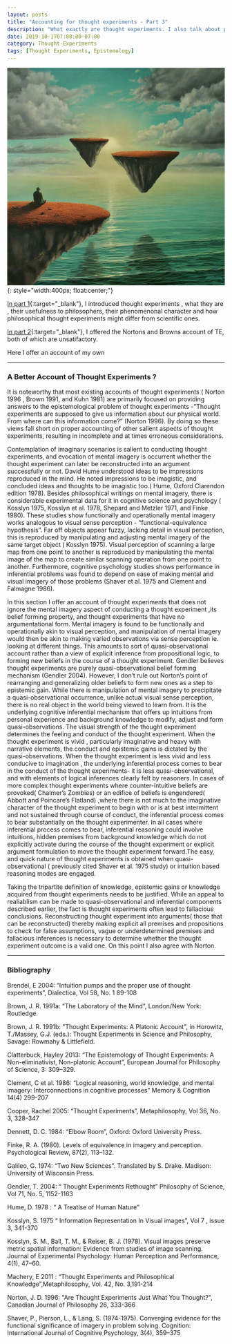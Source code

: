```yaml
---
layout: posts
title: "Accounting for thought experiments - Part 3"
description: "What exactly are thought experiments. I also talk about prevailing accounts and offer one of my own"
date: 2019-10-1T07:00:00-07:00
category: Thought-Experiments
tags: [Thought Experiments, Epistemology]
---
```

![TE image](/images/te.jfif){: style="width:400px; float:center;"}

[In part 1](https://perrin-ay.github.io/thought-experiments/2019/09/12/Accounting-for-thought-experiments.html){:target="_blank"}, I introduced thought experiments , what they are , their usefulness to philosophers, their phenomenonal character and how philosophical thought experiments might differ from scientific ones.

[In part 2](https://perrin-ay.github.io/thought-experiments/2019/09/21/Accounting-for-thought-experiments-Part2.html){:target="_blank"}, I offered the Nortons and Browns account of TE, both of which are unsatifactory. 

Here I offer an account of my own

---

### A Better Account of Thought Experiments ?

It is noteworthy that most existing accounts of thought experiments ( Norton 1996 , Brown 1991, and Kuhn 1981) are primarily focused on providing answers to the epistemological problem of thought experiments -”Thought experiments are supposed to give us information about our physical world. From where can this information come?” (Norton 1996). By doing so these views fall short on proper accounting of other salient aspects of thought experiments, resulting in incomplete and at times erroneous considerations.

Contemplation of imaginary scenarios is salient to conducting thought experiments, and evocation of mental imagery is occurrent whether the thought experiment can later be reconstructed into an argument successfully or not. David Hume understood ideas to be impressions reproduced in the mind. He noted impressions to be imagistic, and concluded ideas and thoughts to be imagistic too.( Hume, Oxford Clarendon edition 1978). Besides philosophical writings on mental imagery, there is considerable experimental data for it in cognitive science and psychology ( Kosslyn 1975, Kosslyn et al. 1978, Shepard and Metzler 1971, and Finke 1980). These studies show functionally and operationally mental imagery works analogous to visual sense perception - “functional-equivalence hypothesis”. Far off objects appear fuzzy, lacking detail in visual perception, this is reproduced by manipulating and adjusting  mental imagery of the same target object ( Kosslyn 1975). Visual perception of scanning a large map from one point to another is reproduced by manipulating the mental image of the map to create similar scanning operation from one point to another. Furthermore, cognitive psychology studies shows performance in inferential problems was found to depend on ease of making mental and visual imagery of those problems (Shaver et al. 1975 and Clement and Falmagne 1986). 

In this section I offer an account of thought experiments that does not ignore the mental imagery aspect of conducting a thought experiment ,its belief forming property,  and thought experiments that have no argumentational form. Mental imagery is found to be functionally and operationally akin to visual perception, and manipulation of mental imagery would then be akin to making varied observations via sense perception ie. looking at different things. This amounts to sort of quasi-observational account rather than a view of explicit inference from propositional logic, to forming new beliefs in the course of a thought experiment. Gendler believes thought experiments are purely quasi-observational belief forming mechanism (Gendler 2004). However, I don’t rule out Norton’s point of rearranging and generalizing older beliefs to form new ones as a step to epistemic gain. While there is manipulation of mental imagery to precipitate a quasi-observational occurrence, unlike actual visual sense perception, there is no real object in the world being viewed to learn from. It is the underlying cognitive inferential mechanism that offers up intuitions from personal experience and background knowledge to modify, adjust and form quasi-observations. The visual strength of the thought experiment determines the feeling and conduct of the thought experiment. When the thought experiment is vivid , particularly imaginative and heavy with narrative elements, the conduct and epistemic gains is dictated by the quasi-observations. When the thought experiment is less vivid and less conducive to imagination , the underlying inferential process comes to bear in the conduct of the thought experiments- it is less quasi-observational, and with elements of logical inferences clearly felt by reasoners. In cases of more complex thought experiments where counter-intuitive beliefs are provoked( Chalmer’s Zombies) or an edifice of beliefs is engendered( Abbott and Poincare’s Flatland) ,where there is not much to the imaginative character of the thought experiment to begin with or is at best intermittent and not sustained through course of conduct, the inferential process comes to bear substantially on the thought experimenter. In all cases where inferential process comes to bear, inferential reasoning could involve intuitions, hidden premises from background knowledge which do not explicitly activate during the course of the thought experiment or explicit argument formulation to move the thought experiment forward.The easy, and quick nature of thought experiments is obtained when quasi-observational ( previously cited Shaver et al. 1975 study)  or intuition based reasoning modes are engaged.

Taking the tripartite definition of knowledge, epistemic gains or knowledge acquired from thought experiments needs to be justified. While an appeal to realiablism can be made to quasi-observational and inferential components described earlier, the fact is thought experiments often lead to fallacious conclusions. Reconstructing thought experiment into arguments( those that can be reconstructed) thereby making explicit all premises and propositions to check for false assumptions, vague or underdetermined premises and fallacious inferences is necessary to determine whether the thought experiment outcome is a valid one. On this point I also agree with Norton.

---

### Bibliography
Brendel, E 2004: “Intuition pumps and the proper use of thought experiments”, Dialectica, Vol 58, No. 1 89-108

Brown, J. R. 1991a: “The Laboratory of the Mind”, London/New York: Routledge.

Brown, J. R. 1991b: "Thought Experiments: A Platonic Account", in Horowitz, T./Massey, G.J. (eds.): Thought Experiments in Science and Philosophy, Savage: Rowmahy & Littlefield.

Clatterbuck, Hayley 2013: “The Epistemology of Thought Experiments: A Non-eliminativist, Non-platonic Account”, European Journal for Philosophy of Science, 3: 309–329.

Clement, C et al. 1986: “Logical reasoning, world knowledge, and mental imagery: Interconnections in cognitive processes” Memory & Cognition 14(4) 299-207

Cooper, Rachel 2005: “Thought Experiments”, Metaphilosophy, Vol 36, No. 3, 328-347

Dennett, D. C. 1984: “Elbow Room”, Oxford: Oxford University Press.

Finke, R. A. (1980). Levels of equivalence in imagery and perception. Psychological Review, 87(2), 113–132.

Galileo, G. 1974:  “Two New Sciences”. Translated by S. Drake. Madison: University of Wisconsin Press.

Gendler, T. 2004: “ Thought Experiments Rethought” Philosophy of Science, Vol 71, No. 5, 1152-1163

Hume, D. 1978 : “ A Treatise of Human Nature”

Kosslyn, S. 1975 “ Information Representation In Visual images”, Vol 7 , issue 3, 341-370

Kosslyn, S. M., Ball, T. M., & Reiser, B. J. (1978). Visual images preserve metric spatial information: Evidence from studies of image scanning. Journal of Experimental Psychology: Human Perception and Performance, 4(1), 47–60.

Machery, E 2011 : “Thought Experiments and Philosophical Knowledge”,Metaphilosophy, Vol. 42, No. 3,191-214

Norton, J. D. 1996: "Are Thought Experiments Just What You Thought?", Canadian Journal of Philosophy 26, 333-366

Shaver, P., Pierson, L., & Lang, S. (1974-1975). Converging evidence for the functional significance of imagery in problem solving. Cognition: International Journal of Cognitive Psychology, 3(4), 359–375

